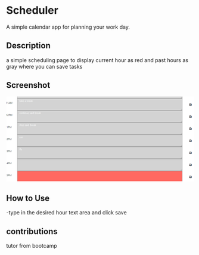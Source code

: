 # Scheduler

A simple calendar app for planning your work day.

## Description

a simple scheduling page to display current hour as red and past hours as gray where you can save tasks

## Screenshot

![Work Day Scheduler Screenshot](/Screenshot%202024-03-11%20174048.png)

## How to Use

-type in the desired hour text area and click save

## contributions

tutor from bootcamp
